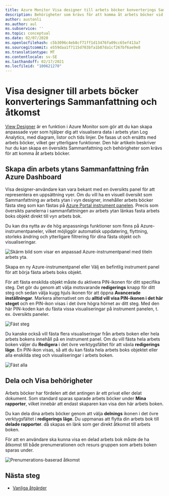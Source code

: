 ```yaml
---
title: Azure Monitor Visa designer till arbets böcker konverterings Sammanfattning och åtkomst
description: Behörigheter som krävs för att komma åt arbets böcker vid över gången från vyer i Azure Monitor.
author: austonli
ms.author: aul
ms.subservice: ''
ms.topic: conceptual
ms.date: 02/07/2020
ms.openlocfilehash: c5b3096c4eb8cf71ff1d13476fa09cc65ef413a7
ms.sourcegitcommit: e559daa1f7115d703bfa1b87da1cf267bf6ae9e8
ms.translationtype: MT
ms.contentlocale: sv-SE
ms.lasthandoff: 02/17/2021
ms.locfileid: "100621270"
---
```

# <a name="view-designer-to-workbooks-conversion-summary-and-access"></a>Visa designer till arbets böcker konverterings Sammanfattning och åtkomst
[View Designer](view-designer.md) är en funktion i Azure Monitor som gör att du kan skapa anpassade vyer som hjälper dig att visualisera data i arbets ytan Log Analytics, med diagram, listor och tids linjer. De fasas ut och ersätts med arbets böcker, vilket ger ytterligare funktioner. Den här artikeln beskriver hur du kan skapa en översikts Sammanfattning och behörigheter som krävs för att komma åt arbets böcker.

## <a name="creating-your-workspace-summary-from-azure-dashboard"></a>Skapa din arbets ytans Sammanfattning från Azure Dashboard
Visa designer-användare kan vara bekant med en översikts panel för att representera en uppsättning vyer. Om du vill ha en visuell översikt som Sammanfattning av arbets ytan i vyn designer, innehåller arbets böcker fästa steg som kan fästas på [Azure Portal instrument panelen](../../azure-portal/azure-portal-dashboards.md). Precis som översikts panelerna i sammanfattningen av arbets ytan länkas fasta arbets boks objekt direkt till vyn arbets bok.

Du kan dra nytta av de hög anpassnings funktioner som finns på Azure-instrumentpaneler, vilket möjliggör automatisk uppdatering, flyttning, storleks ändring och ytterligare filtrering för dina fästa objekt och visualiseringar. 

![Skärm bild som visar en anpassad Azure-instrumentpanel med titeln arbets yta.](media/view-designer-conversion-access/dashboard.png)

Skapa en ny Azure-instrumentpanel eller Välj en befintlig instrument panel för att börja fästa arbets boks objekt.

För att fästa enskilda objekt måste du aktivera PIN-ikonen för ditt specifika steg. Det gör du genom att välja motsvarande **redigerings** knapp för ditt steg och sedan välja kugg hjuls ikonen för att öppna **Avancerade inställningar**. Markera alternativet om du **alltid vill visa PIN-ikonen i det här steget** och en PIN-ikon visas i det övre högra hörnet av ditt steg. Med den här PIN-koden kan du fästa vissa visualiseringar på instrument panelen, t. ex. översikts paneler.

![Fäst steg](media/view-designer-conversion-access/pin-step.png)


Du kanske också vill fästa flera visualiseringar från arbets boken eller hela arbets bokens innehåll på en instrument panel. Om du vill fästa hela arbets boken väljer du **Redigera** i det övre verktygsfältet för att växla **redigerings läge**. En PIN-ikon visas, så att du kan fästa hela arbets boks objektet eller alla enskilda steg och visualiseringar i arbets boken.

![Fäst alla](media/view-designer-conversion-access/pin-all.png)



## <a name="sharing-and-viewing-permissions"></a>Dela och Visa behörigheter 
Arbets böcker har fördelen att det antingen är ett privat eller delat dokument. Som standard sparas sparade arbets böcker under **Mina rapporter**, vilket innebär att endast skaparen kan visa den här arbets boken.

Du kan dela dina arbets böcker genom att välja **delnings** ikonen i det övre verktygsfältet i **redigerings läge**. Du uppmanas att flytta din arbets bok till **delade rapporter**. då skapas en länk som ger direkt åtkomst till arbets boken.

För att en användare ska kunna visa en delad arbets bok måste de ha åtkomst till både prenumerationen och resurs gruppen som arbets boken sparas under.

![Prenumerations-baserad åtkomst](media/view-designer-conversion-access/subscription-access.png)

## <a name="next-steps"></a>Nästa steg

- [Vanliga åtgärder](view-designer-conversion-tasks.md)